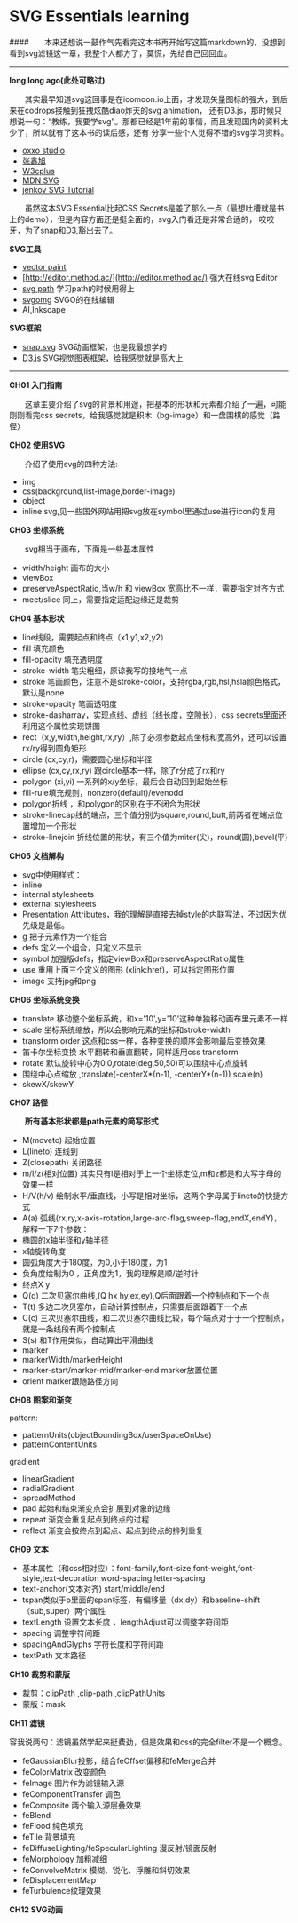 SVG Essentials learning
============================

####　　本来还想说一鼓作气先看完这本书再开始写这篇markdown的，没想到看到svg滤镜这一章，我整个人都方了，莫慌，先给自己回回血。

---------------------------------------------

**long long ago(此处可略过)**

　　其实最早知道svg这回事是在icomoon.io上面，才发现矢量图标的强大，到后来在codrops接触到狂拽炫酷diao炸天的svg animation，
还有D3.js，那时候只想说一句：“教练，我要学svg”。那都已经是1年前的事情，而且发现国内的资料太少了，所以就有了这本书的读后感，还有
分享一些个人觉得不错的svg学习资料。

- [oxxo studio](http://www.oxxostudio.tw/articles/201410/svg-tutorial.html)
- [张鑫旭](http://www.zhangxinxu.com/)
- [W3cplus](http://www.w3cplus.com/blog/tags/411.html)
- [MDN SVG](https://developer.mozilla.org/zh-CN/docs/Web/SVG/Tutorial)
- [jenkov SVG Tutorial](http://tutorials.jenkov.com/svg/index.html)


　　虽然这本SVG Essential比起CSS Secrets是差了那么一点（最想吐槽就是书上的demo），但是内容方面还是挺全面的，svg入门看还是非常合适的，
咬咬牙，为了snap和D3,豁出去了。

**SVG工具**

- [vector paint](http://vectorpaint.yaks.co.nz/)
- [http://editor.method.ac/](http://editor.method.ac/) 强大在线svg Editor
- [svg path](http://jxnblk.com/paths/) 学习path的时候用得上
- [svgomg](https://jakearchibald.github.io/svgomg/) SVGO的在线编辑
- AI,Inkscape 

**SVG框架**

- [snap.svg](http://snapsvg.io/) SVG动画框架，也是我最想学的
- [D3.js](https://d3js.org/) SVG视觉图表框架，给我感觉就是高大上

-------------------------------------------------------------



**CH01 入门指南**

　　这章主要介绍了svg的背景和用途，把基本的形状和元素都介绍了一遍，可能刚刚看完css secrets，给我感觉就是积木（bg-image）和一盘围棋的感觉（路径）

**CH02 使用SVG**

　　介绍了使用svg的四种方法:

- img
- css(background,list-image,border-image)
- object
- inline svg,见一些国外网站用把svg放在symbol里通过use进行icon的复用

**CH03 坐标系统**

　　svg相当于画布，下面是一些基本属性

- width/height 画布的大小
- viewBox
- preserveAspectRatio,当w/h 和 viewBox 宽高比不一样，需要指定对齐方式
- meet/slice 同上，需要指定适配边缘还是裁剪

**CH04 基本形状**

- line线段，需要起点和终点（x1,y1,x2,y2）
- fill 填充颜色
- fill-opacity 填充透明度
- stroke-width 笔尖粗细，原谅我写的接地气一点
- stroke 笔画颜色，注意不是stroke-color，支持rgba,rgb,hsl,hsla颜色格式，默认是none
- stroke-opacity 笔画透明度
- stroke-dasharray，实现点线、虚线（线长度，空隙长），css secrets里面还利用这个属性实现饼图
- rect（x,y,width,height,rx,ry）,除了必须参数起点坐标和宽高外，还可以设置rx/ry得到圆角矩形
- circle (cx,cy,r)，需要圆心坐标和半径
- ellipse (cx,cy,rx,ry) 跟circle基本一样，除了r分成了rx和ry
- polygon (xi,yi) 一系列的x/y坐标，最后会自动回到起始坐标
- fill-rule填充规则，nonzero(default)/evenodd
- polygon折线 ，和polygon的区别在于不闭合为形状
- stroke-linecap线的端点，三个值分别为square,round,butt,前两者在端点位置增加一个形状
- stroke-linejoin 折线位置的形状，有三个值为miter(尖)，round(圆),bevel(平)

**CH05 文档解构**

- svg中使用样式：
 - inline
 - internal stylesheets
 - external stylesheets
 - Presentation Attributes，我的理解是直接去掉style的内联写法，不过因为优先级是最低。
- g 把子元素作为一个组合
- defs 定义一个组合，只定义不显示
- symbol 加强版defs，指定viewBox和preserveAspectRatio属性
- use 重用上面三个定义的图形 (xlink:href)，可以指定图形位置
- image 支持jpg和png

**CH06 坐标系统变换**

- translate 移动整个坐标系统，和x='10',y='10'这种单独移动画布里元素不一样
- scale 坐标系统缩放，所以会影响元素的坐标和stroke-width
- transform order 这点和css一样，各种变换的顺序会影响最后变换效果
- 笛卡尔坐标变换 水平翻转和垂直翻转，同样适用css transform
- rotate 默认旋转中心为0,0,rotate(deg,50,50)可以围绕中心点旋转
- 围绕中心点缩放 ,translate(-centerX*(n-1), -centerY*(n-1)) scale(n)
- skewX/skewY

**CH07 路径**

 　　**所有基本形状都是path元素的简写形式**
 
- M(moveto) 起始位置 
- L(lineto) 连线到
- Z(closepath) 关闭路径
- m/l/z(相对位置) 其实只有l是相对于上一个坐标定位,m和z都是和大写字母的效果一样
- H/V(h/v) 绘制水平/垂直线，小写是相对坐标，这两个字母属于lineto的快捷方式
- A(a) 弧线(rx,ry,x-axis-rotation,large-arc-flag,sweep-flag,endX,endY)，解释一下7个参数：
 - 椭圆的x轴半径和y轴半径
 - x轴旋转角度
 - 圆弧角度大于180度，为0,小于180度，为1
 - 负角度绘制为0 ，正角度为1，我的理解是顺/逆时针
 - 终点X y
- Q(q) 二次贝塞尔曲线,(Q hx hy,ex,ey),Q后面跟着一个控制点和下一个点
- T(t) 多边二次贝塞尔，自动计算控制点，只需要后面跟着下一个点 
- C(c) 三次贝塞尔曲线，和二次贝塞尔曲线比较，每个端点对于于一个控制点，就是一条线段有两个控制点
- S(s) 和T作用类似，自动算出平滑曲线 
- marker
 - markerWidth/markerHeight 
 - marker-start/marker-mid/marker-end marker放置位置
 - orient marker跟随路径方向
 
**CH08 图案和渐变**

pattern:

- patternUnits(objectBoundingBox/userSpaceOnUse)
- patternContentUnits

gradient

- linearGradient 
- radialGradient
- spreadMethod 
 - pad 起始和结束渐变点会扩展到对象的边缘
 - repeat 渐变会重复起点到终点的过程
 - reflect 渐变会按终点到起点、起点到终点的排列重复
 
**CH09 文本**
 
- 基本属性（和css相对应）：font-family,font-size,font-weight,font-style,text-decoration
    word-spacing,letter-spacing
- text-anchor(文本对齐) start/middle/end
- tspan类似于p里面的span标签，有偏移量（dx,dy）和baseline-shift（sub,super）两个属性
- textLength 设置文本长度 ，lengthAdjust可以调整字符间距
 - spacing 调整字符间距
 - spacingAndGlyphs 字符长度和字符间距
- textPath 文本路径

**CH10 裁剪和蒙版**

- 裁剪：clipPath ,clip-path ,clipPathUnits
- 蒙版：mask 

**CH11 滤镜**

容我说两句：滤镜虽然学起来挺费劲，但是效果和css的完全filter不是一个概念。

- feGaussianBlur投影，结合feOffset偏移和feMerge合并
- feColorMatrix 改变颜色
- feImage 图片作为滤镜输入源
- feComponentTransfer 调色
- feComposite 两个输入源层叠效果
- feBlend 
- feFlood 纯色填充
- feTile 背景填充
- feDiffuseLighting/feSpecularLighting 漫反射/镜面反射
- feMorphology 加粗减细
- feConvolveMatrix  模糊、锐化、浮雕和斜切效果
- feDisplacementMap
- feTurbulence纹理效果

**CH12 SVG动画**





 



